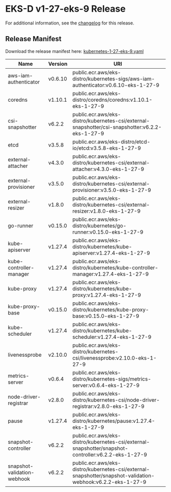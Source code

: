 # EKS-D v1-27-eks-9 Release

For additional information, see the [changelog](CHANGELOG-v1-27-eks-9.md) for this release.

## Release Manifest

Download the release manifest here: [kubernetes-1-27-eks-9.yaml](https://distro.eks.amazonaws.com/kubernetes-1-27/kubernetes-1-27-eks-9.yaml)

| Name | Version | URI |
|------|---------|-----|
| aws-iam-authenticator | v0.6.10 | public.ecr.aws/eks-distro/kubernetes-sigs/aws-iam-authenticator:v0.6.10-eks-1-27-9 |
| coredns | v1.10.1 | public.ecr.aws/eks-distro/coredns/coredns:v1.10.1-eks-1-27-9 |
| csi-snapshotter | v6.2.2 | public.ecr.aws/eks-distro/kubernetes-csi/external-snapshotter/csi-snapshotter:v6.2.2-eks-1-27-9 |
| etcd | v3.5.8 | public.ecr.aws/eks-distro/etcd-io/etcd:v3.5.8-eks-1-27-9 |
| external-attacher | v4.3.0 | public.ecr.aws/eks-distro/kubernetes-csi/external-attacher:v4.3.0-eks-1-27-9 |
| external-provisioner | v3.5.0 | public.ecr.aws/eks-distro/kubernetes-csi/external-provisioner:v3.5.0-eks-1-27-9 |
| external-resizer | v1.8.0 | public.ecr.aws/eks-distro/kubernetes-csi/external-resizer:v1.8.0-eks-1-27-9 |
| go-runner | v0.15.0 | public.ecr.aws/eks-distro/kubernetes/go-runner:v0.15.0-eks-1-27-9 |
| kube-apiserver | v1.27.4 | public.ecr.aws/eks-distro/kubernetes/kube-apiserver:v1.27.4-eks-1-27-9 |
| kube-controller-manager | v1.27.4 | public.ecr.aws/eks-distro/kubernetes/kube-controller-manager:v1.27.4-eks-1-27-9 |
| kube-proxy | v1.27.4 | public.ecr.aws/eks-distro/kubernetes/kube-proxy:v1.27.4-eks-1-27-9 |
| kube-proxy-base | v0.15.0 | public.ecr.aws/eks-distro/kubernetes/kube-proxy-base:v0.15.0-eks-1-27-9 |
| kube-scheduler | v1.27.4 | public.ecr.aws/eks-distro/kubernetes/kube-scheduler:v1.27.4-eks-1-27-9 |
| livenessprobe | v2.10.0 | public.ecr.aws/eks-distro/kubernetes-csi/livenessprobe:v2.10.0-eks-1-27-9 |
| metrics-server | v0.6.4 | public.ecr.aws/eks-distro/kubernetes-sigs/metrics-server:v0.6.4-eks-1-27-9 |
| node-driver-registrar | v2.8.0 | public.ecr.aws/eks-distro/kubernetes-csi/node-driver-registrar:v2.8.0-eks-1-27-9 |
| pause | v1.27.4 | public.ecr.aws/eks-distro/kubernetes/pause:v1.27.4-eks-1-27-9 |
| snapshot-controller | v6.2.2 | public.ecr.aws/eks-distro/kubernetes-csi/external-snapshotter/snapshot-controller:v6.2.2-eks-1-27-9 |
| snapshot-validation-webhook | v6.2.2 | public.ecr.aws/eks-distro/kubernetes-csi/external-snapshotter/snapshot-validation-webhook:v6.2.2-eks-1-27-9 |
